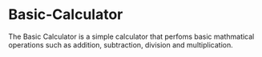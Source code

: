 # Basic-Calculator
The Basic Calculator is a simple calculator that perfoms basic mathmatical operations such as addition, subtraction, division and multiplication.  
